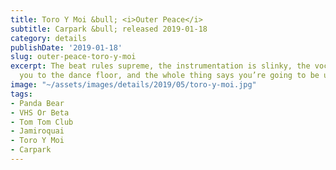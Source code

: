 ```yaml
---
title: Toro Y Moi &bull; <i>Outer Peace</i>
subtitle: Carpark &bull; released 2019-01-18
category: details
publishDate: '2019-01-18'
slug: outer-peace-toro-y-moi
excerpt: The beat rules supreme, the instrumentation is slinky, the vocals are coaxing
  you to the dance floor, and the whole thing says you’re going to be up all night.
image: "~/assets/images/details/2019/05/toro-y-moi.jpg"
tags:
- Panda Bear
- VHS Or Beta
- Tom Tom Club
- Jamiroquai
- Toro Y Moi
- Carpark
---
```


